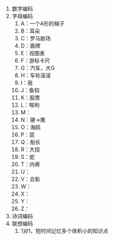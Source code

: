 1. 数字编码
2. 字母编码
	1. A：一个A形的梯子
	2. B：耳朵
	3. C：罗马剧场
	4. D：盾牌
	5. E：视图表
	6. F：游标卡尺
	7. G：汽车，大G
	8. H：车轮滚滚
	9. I：我
	10. J：鱼钩
	11. K：股票
	12. L：唉哟
	13. M：
	14. N：硬→鹰
	15. O：海鸥
	16. P：屁
	17. Q：船长
	18. R：大招
	19. S：蛇
	20. T：内裤
	21. U：
	22. V：合影
	23. W：
	24. X：
	25. Y：
	26. Z：
3. 诗词编码
4. 联想编码
	1. 1对1，短时间记忆多个体积小的知识点